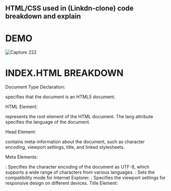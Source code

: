 ﻿## HTML/CSS used in (Linkdn-clone)  code breakdown and explain
 # DEMO
 ![Capture 222](https://github.com/onovogodwinprosperity/Advance-HTML-CSS-Project-Linkedn-Social-Media--Clone-/assets/104012600/b3932970-47ec-424d-80ef-80bb4c6a57b5)

# INDEX.HTML BREAKDOWN

Document Type Declaration:
<!DOCTYPE html> specifies that the document is an HTML5 document.

HTML Element:
<html lang="en"> represents the root element of the HTML document. The lang attribute specifies the language of the document.

Head Element:
<head> contains meta-information about the document, such as character encoding, viewport settings, title, and linked stylesheets.

Meta Elements:

<meta charset="UTF-8">: Specifies the character encoding of the document as UTF-8, which supports a wide range of characters from various languages.
<meta http-equiv="X-UA-Compatible" content="IE=edge">: Sets the compatibility mode for Internet Explorer.
<meta name="viewport" content="width=device-width, initial-scale=1.0">: Specifies the viewport settings for responsive design on different devices.
Title Element:
<title> specifies the title of the web page, which will be displayed in the browser's title bar or tab.

Link Element:
<link rel="stylesheet" href="style.css"> links an external CSS file named "style.css" to the HTML document. This file contains styling information for the website.

Body Element:
<body> contains the visible content of the web page.

Navigation Section:
<nav class="nav"> represents the navigation section of the website. It contains a logo, search box, and a list of navigation links.

Profile Dropdown Menu:
The code defines a profile dropdown menu with a user's profile information, feedback, settings, and other options.

Main Content Section:
<div class="container"> represents the main content area of the website. It contains posts and other content.

Left Sidebar:
<div class="left-sidebar"> contains a user's profile information, activity links, and other related content.

Main Content Section:
<div class="main-content"> contains individual posts and their associated content.

Right Sidebar:
<div class="right-sidebar"> contains trending news, advertisements, useful links, and copyright information.

JavaScript:
The code includes two JavaScript functions that handle toggling the profile dropdown menu and showing/hiding activity links.

These are the main code structures found in the provided HTML document. The website's appearance and functionality are defined through the combination of HTML, CSS, and JavaScript. The CSS file referenced by the link element is likely responsible for styling the elements on the page, while JavaScript functions add interactivity to the dropdown menu and the show/hide behavior of the activity links.

# PROFILE.HTML BREACKDOWN

## DEMO 
![Capture 22222](https://github.com/onovogodwinprosperity/Advance-HTML-CSS-Project-Linkedn-Social-Media--Clone-/assets/104012600/6c99ee2d-460c-4e1c-a59e-fe21094d6bc5)

![21233](https://github.com/onovogodwinprosperity/Advance-HTML-CSS-Project-Linkedn-Social-Media--Clone-/assets/104012600/927e6437-9458-4f2a-bc71-279ab0798ee4)


Document Type Declaration:
<!DOCTYPE html> specifies that the document is an HTML5 document.

HTML Element:
<html lang="en"> represents the root element of the HTML document. The lang attribute specifies the language of the document.

Head Element:
<head> contains meta-information about the document, such as character encoding, viewport settings, title, and linked stylesheets.

Meta Elements:

<meta charset="UTF-8">: Specifies the character encoding of the document as UTF-8, which supports a wide range of characters from various languages.
<meta http-equiv="X-UA-Compatible" content="IE=edge">: Sets the compatibility mode for Internet Explorer.
<meta name="viewport" content="width=device-width, initial-scale=1.0">: Specifies the viewport settings for responsive design on different devices.
Title Element:
<title> specifies the title of the web page, which will be displayed in the browser's title bar or tab.

Link Element:
<link rel="stylesheet" href="style.css"> links an external CSS file named "style.css" to the HTML document. This file contains styling information for the website.

Body Element:
<body> contains the visible content of the web page.

Navigation Section:
<nav class="nav"> represents the navigation section of the website. It contains a logo, search box, and a list of navigation links.

Profile Dropdown Menu:
The code defines a profile dropdown menu with a user's profile information, feedback, settings, and other options.

Main Content Section:
<div class="container"> represents the main content area of the website. It contains a user's profile information, experiences, education, skills, and other related content.

Profile Sidebar:
<div class="profile-sidebar"> contains advertisements and a list of people that the user may know on the social media platform.

Profile Footer:
<div class="profile-footer"> contains useful links related to the website.

JavaScript:
The code includes a JavaScript function that handles toggling the profile dropdown menu.

These are the main code structures found in the provided HTML document. The website's appearance and functionality are defined through the combination of HTML, CSS, and JavaScript. The CSS file referenced by the link element is likely responsible for styling the elements on the page, while the JavaScript function adds interactivity to the profile dropdown menu.

# CSS BREACKDWON
*: Applies the following styles to all elements on the page:

margin: 0: Sets the margin to 0 for all elements.
padding: 0: Sets the padding to 0 for all elements.
font-family: 'Poppins', sans-serif;: Sets the font family to 'Poppins' and uses a fallback sans-serif font for all elements.
box-sizing: border-box;: Ensures that padding and border are included in the element's total width and height.
.nav: Styles the navigation bar at the top of the page:

Sets the background color to white.
Adds padding to the top and bottom of the navigation bar.
Sets the navigation bar to stick to the top of the page when scrolling (position: sticky).
Applies a box shadow to give it a subtle shadow effect.
.navbar-center ul li a: Styles the links in the navigation bar:

Adds padding and margin to the links.
Makes the links display as flex containers with centered alignment.
Sets the font size and color for the links.
Adds a pseudo-element (::after) to create an underline effect that grows from the left when the links are hovered or active.
.nav-profile-img: Styles the profile image in the navigation bar:

Sets the width and border radius to create a circular profile image.
Adds a pointer cursor to indicate it is clickable.
.search-box: Styles the search box in the navigation bar:

Sets the background color and width of the search box.
Adds padding to the search box to create spacing between the icon and input field.
Media Query (@media): The styles within the media query are applied only when the screen width is 600 pixels or less (small screen sizes):

Adjusts the layout for smaller screens, such as collapsing the search box and removing some elements from the navigation bar to optimize for mobile devices.
These CSS styles contribute to creating a responsive and visually appealing social media website design
